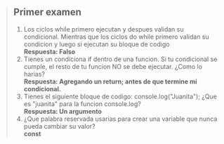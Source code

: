 >## Primer examen
> 1. Los ciclos while primero ejecutan y despues validan su condicional. Mientras que los ciclos do while primero validan su condicion y luego si ejecutan su bloque de codigo  
**Respuesta: Falso**
> 2. Tienes un condiciona if dentro de una funcion. Si tu condicional se cumple, el resto de tu funcion NO se debe ejecutar. ¿Como lo harias?  
**Respuesta: Agregando un return; antes de que termine mi condicional.**
> 3. Tienes el siguiente bloque de codigo: console.log("Juanita"); ¿Que es "juanita" para la funcion console.log?  
**Respuesta: Un argumento**
> 4. ¿Que palabra reservada usarias para crear una variable que nunca pueda cambiar su valor?  
**const**
